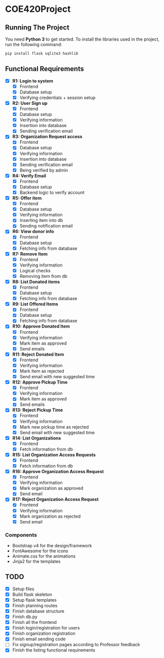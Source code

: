 # COE420Project

## Running The Project

You need **Python 3** to get started.
To install the libraries used in the project, run the following command:

```bash
pip install flask sqlite3 hashlib
```

## Functional Requirements

- [x] **R1: Login to system**
  - [x] Frontend
  - [x] Database setup
  - [x] Verifying credentials + session setup
- [x] **R2: User Sign up**
  - [x] Frontend
  - [x] Database setup
  - [x] Verifying information
  - [x] Insertion into database
  - [x] Sending verification email
- [x] **R3: Organization Request access**
  - [x] Frontend
  - [x] Database setup
  - [x] Verifying information
  - [x] Insertion into database
  - [x] Sending verification email
  - [x] Being verified by admin
- [x] **R4: Verify Email**
  - [x] Frontend
  - [x] Database setup
  - [x] Backend logic to verify account
- [x] **R5: Offer item**
  - [x] Frontend
  - [x] Database setup
  - [x] Verifying information
  - [x] Inserting item into db
  - [x] Sending notification email
- [x] **R6: View donor info**
  - [x] Frontend
  - [x] Database setup
  - [x] Fetching info from database
- [x] **R7: Remove Item**
  - [x] Frontend
  - [x] Verifying information
  - [x] Logical checks
  - [x] Removing item from db
- [x] **R8: List Donated items**
  - [x] Frontend
  - [x] Database setup
  - [x] Fetching info from database
- [x] **R9: List Offered Items**
  - [x] Frontend
  - [x] Database setup
  - [x] Fetching info from database
- [x] **R10: Approve Donated Item**
  - [x] Frontend
  - [x] Verifying information
  - [x] Mark item as approved
  - [x] Send emails
- [x] **R11: Reject Donated Item**
  - [x] Frontend
  - [x] Verifying information
  - [x] Mark item as rejected
  - [x] Send email with new suggested time
- [x] **R12: Approve Pickup Time**
  - [x] Frontend
  - [x] Verifying information
  - [x] Mark item as approved
  - [x] Send emails
- [x] **R13: Reject Pickup Time**
  - [x] Frontend
  - [x] Verifying information
  - [x] Mark new pickup time as rejected
  - [x] Send email with new suggested time
- [x] **R14: List Organizations**
  - [x] Frontend
  - [x] Fetch information from db
- [x] **R15: List Organization Access Requests**
  - [x] Frontend
  - [x] Fetch information from db
- [x] **R16: Approve Organization Access Request**
  - [x] Frontend
  - [x] Verifying information
  - [x] Mark organization as approved
  - [x] Send email
- [x] **R17: Reject Organization Access Request**
  - [x] Frontend
  - [x] Verifying information
  - [x] Mark organization as rejected
  - [x] Send email

### Components

- Bootstrap v4 for the design/framework
- FontAwesome for the icons
- Animate.css for the animations
- Jinja2 for the templates

## TODO

- [x] Setup files
- [x] Build flask skeleton
- [x] Setup flask templates
- [x] Finish planning routes
- [x] Finish database structure
- [x] Finish db.py
- [x] Finish all the frontend
- [x] Finish login/registration for users
- [x] Finish organization registration
- [x] Finish email sending code
- [ ] Fix signup/registration pages according to Professor feedback
- [x] Finish the listing functional requirements
